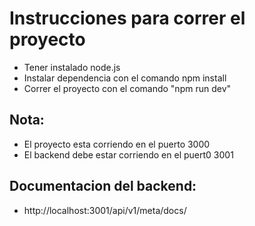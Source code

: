 # Instrucciones para correr el proyecto

- Tener instalado node.js
- Instalar dependencia con el comando npm install
- Correr el proyecto con el comando "npm run dev"

## Nota:

- El proyecto esta corriendo en el puerto 3000
- El backend debe estar corriendo en el puert0 3001

## Documentacion del backend:

- http://localhost:3001/api/v1/meta/docs/
